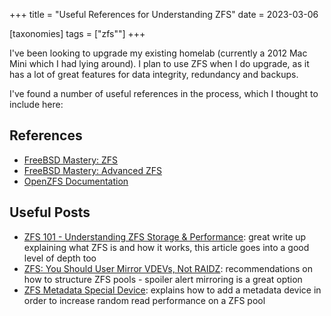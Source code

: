 +++
title = "Useful References for Understanding ZFS"
date = 2023-03-06

[taxonomies]
tags = ["zfs""]
+++

I've been looking to upgrade my existing homelab (currently a 2012 Mac Mini which I had lying around). I plan to use ZFS when I do upgrade, as it has a lot of great features for data integrity, redundancy and backups.

I've found a number of useful references in the process, which I thought to include here:

<!-- more -->

## References

- [FreeBSD Mastery: ZFS](https://www.amazon.com/FreeBSD-Mastery-ZFS-7/dp/1642350001)
- [FreeBSD Mastery: Advanced ZFS](https://www.amazon.com/FreeBSD-Mastery-Advanced-ZFS/dp/164235001X/ref=d_pd_sbs_sccl_2_1/136-3988813-2250128?pd_rd_w=iJSYf&content-id=amzn1.sym.3676f086-9496-4fd7-8490-77cf7f43f846&pf_rd_p=3676f086-9496-4fd7-8490-77cf7f43f846&pf_rd_r=F6P3A70FCX3JWKZ8FAKN&pd_rd_wg=fJtXN&pd_rd_r=1c62b972-1d2f-4b21-9b74-4149b0a66303&pd_rd_i=164235001X&psc=1)
- [OpenZFS Documentation](https://openzfs.github.io/openzfs-docs/)

## Useful Posts

- [ZFS 101 - Understanding ZFS Storage & Performance](https://arstechnica.com/information-technology/2020/05/zfs-101-understanding-zfs-storage-and-performance/): great write up explaining what ZFS is and how it works, this article goes into a good level of depth too
- [ZFS: You Should User Mirror VDEVs, Not RAIDZ](https://jrs-s.net/2015/02/06/zfs-you-should-use-mirror-vdevs-not-raidz/): recommendations on how to structure ZFS pools - spoiler alert mirroring is a great option
- [ZFS Metadata Special Device](https://forum.level1techs.com/t/zfs-metadata-special-device-z/159954): explains how to add a metadata device in order to increase random read performance on a ZFS pool
